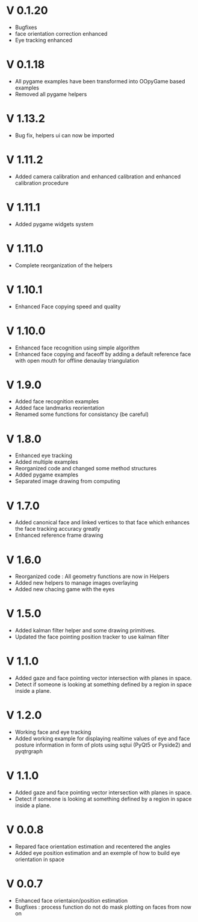
# V 0.1.20
-  Bugfixes
- face orientation correction enhanced
- Eye tracking enhanced
# V 0.1.18
- All pygame examples have been transformed into OOpyGame based examples
- Removed all pygame helpers
# V 1.13.2
 - Bug fix, helpers ui can now be imported
# V 1.11.2
 - Added camera calibration and enhanced calibration and enhanced calibration procedure
# V 1.11.1
 - Added pygame widgets system
# V 1.11.0
 - Complete reorganization of the helpers
# V 1.10.1
 - Enhanced Face copying speed and quality
# V 1.10.0
 - Enhanced face recognition using simple algorithm
 - Enhanced face copying and faceoff by adding a default reference face with open mouth for offline denaulay triangulation
# V 1.9.0
 - Added face recognition examples
 - Added face landmarks reorientation
 - Renamed some functions for consistancy (be careful)
# V 1.8.0
 - Enhanced eye tracking
 - Added multiple examples
 - Reorganized code and changed some method structures
 - Added pygame examples
 - Separated image drawing from computing 
# V 1.7.0
 - Added canonical face and linked vertices to that face which enhances the face tracking accuracy greatly
 - Enhanced reference frame drawing
# V 1.6.0
 - Reorganized code : All geometry functions are now in Helpers
 - Added new helpers to manage images overlaying
 - Added new chacing game with the eyes
# V 1.5.0
 - Added kalman filter helper and some drawing primitives.
 - Updated the face pointing position tracker to use kalman filter
# V 1.1.0
 - Added gaze and face pointing vector intersection with planes in space.
 - Detect if someone is looking at something defined by a region in space inside a plane.
# V 1.2.0
 - Working face and eye tracking
 - Added working example for displaying realtime values of eye and face posture information in form of plots using sqtui (PyQt5 or Pyside2) and pyqtrgraph 

# V 1.1.0
 - Added gaze and face pointing vector intersection with planes in space.
 - Detect if someone is looking at something defined by a region in space inside a plane.



# V 0.0.8
 - Repared face orientation estimation and recentered the angles
 - Added eye position estimation and an exemple of how to build eye orientation in space

# V 0.0.7
 - Enhanced face orientaion/position estimation
 - Bugfixes : process function do not do mask plotting on faces from now on
